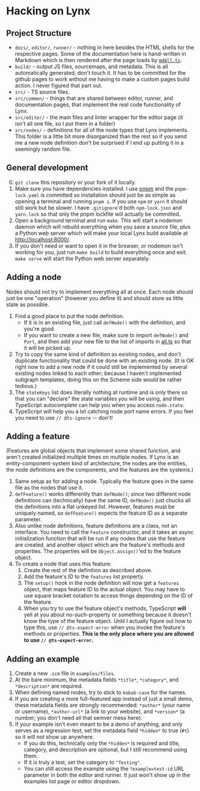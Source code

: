 # Hacking on Lynx

## Project Structure

* `docs/`, `editor/`, `runner/` - nothing in here besides the HTML shells for the respective pages. Some of the documentation here is hand-written in Markdown which is then rendered after the page loads by [`mdAll.ts`](./mdAll.ts).
* `build/` - output JS files, sourcemaps, and metadata. This is all automatically generated, don't touch it. It has to be committed for the github pages to work without me having to make a custom pages build action. I never figured that part out.
* `src/` - TS source files.
* `src/common/` - things that are shared between editor, runner, and documentation pages, that implement the real code functionality of Lynx.
* `src/editor/` - the main files and linter wrapper for the editor page (it isn't all one file, so I put them in a folder)
* `src/nodes/` - definitions for all of the node types that Lynx implements. This folder is a little bit more disorganized than the rest so if you send me a new node definition don't be surprised if I end up putting it in a seemingly random file.

## General development

0. `git clone` this repository or your fork of it locally.
1. Make sure you have dependencies installed. I use [pnpm](https://pnpm.io) and the `pnpm-lock.yaml` is committed so installation should just be as simple as opening a terminal and running `pnpm i`. If you use `npm` or `yarn` it should still work but be slower. I have `.gitignore`'d both `npm-lock.json` and `yarn.lock` so that only the pnpm lockfile will actually be committed.
2. Open a background terminal and run `make`. This will start a nodemon daemon which will rebuild everything when you save a source file, plus a Python web server which will make your local Lynx build available at <http://localhost:8000/>.
3. If you don't need or want to open it in the browser, or nodemon isn't working for you, just run `make build` to build everything once and exit. `make serve` will start the Python web server separately.

## Adding a node

Nodes should not try to implement everything all at once. Each node should just be one "operation" (however you define it) and should store as little state as possible.

1. Find a good place to put the node definition.
    * If it is in an existing file, just call `defNode()` with the definition, and you're good.
    * If you want to create a new file, make sure to import `defNode()` and `Port`, and then add your new file to the list of imports in [all.ts](./src/nodes/all.ts) so that it will be picked up.
2. Try to copy the same kind of definition as existing nodes, and don't duplicate functionality that could be done with an existing node. (It is OK right now to add a new node if it could still be implemented by several existing nodes linked to each other; because I haven't implemented subgraph templates, doing this on the Scheme side would be rather tedious.)
3. The `stateKeys` list does literally nothing at runtime and is only there so that you can "declare" the state variables you will be using, and then TypeScript autocomplete can help you when you access `node.state`.
4. TypeScript will help you a lot catching node port name errors. If you feel you need to use `// @ts-ignore` -- don't!

## Adding a feature

(Features are global objects that implement some shared function, and aren't created initialized multiple times on multiple nodes. If Lynx is an entity-component-system kind of architecture, the nodes are the entities, the node definitions are the components, and the features are the systems.)

1. Same setup as for adding a node. Typically the feature goes in the same file as the nodes that use it.
2. `defFeature()` works differently than `defNode()`; since two different node definitions can (technically) have the same ID, `defNode()` just chucks all the definitions into a flat unkeyed list. However, features must be uniquely named, so `defFeature()` expects the feature ID as a separate parameter.
3. Also unlike node definitions, feature definitions are a class, not an interface. You need to call the `Feature` constructor, and it takes an async initialization function that will be run if any nodes that use the feature are created, and another object which are the feature's methods and properties. The properties will be `Object.assign()`'ed to the feature object.
4. To create a node that uses this feature:
    1. Create the rest of the definition as described above.
    2. Add the feature's ID to the `features` list property.
    3. The `setup()` hook in the node definition will now get a `features` object, that maps feature ID to the actual object. You may have to use square bracket notation to access things depending on the ID of the feature.
    4. When you try to use the feature object's methods, TypeScript **will** yell at you about no-such-property or something because it doesn't know the type of the feature object. Until I actually figure out how to type this, use `// @ts-expect-error` when you invoke the feature's methods or properties. **This is the only place where you are allowed to use `// @ts-expect-error`.**

## Adding an example

1. Create a new `.scm` file in `examples/files`.
2. At the bare minimum, the metadata fields `*title*`, `*category*`, and `*description*` are required.
3. When defining named nodes, try to stick to `kebab-case` for the names.
4. If you are creating a more full-featured app instead of just a small demo, these metadata fields are strongly recommended: `*author*` (your name or username), `*author-url*` (a link to your website), and `*version*` (a number; you don't need all that semver mess here).
5. If your example isn't even meant to be a demo of anything, and only serves as a regression test, set the metadata field `*hidden*` to true (`#t`) so it will not show up anywhere.
    * If you do this, technically only the `*hidden*` is required and title, category, and description are optional, but I still recommend using them.
    * If it is truly a test, set the category to `"Testing"`.
    * You can still access the example using the `?example=test-id` URL parameter in both the editor and runner. It just won't show up in the examples list page or editor dropdown.
